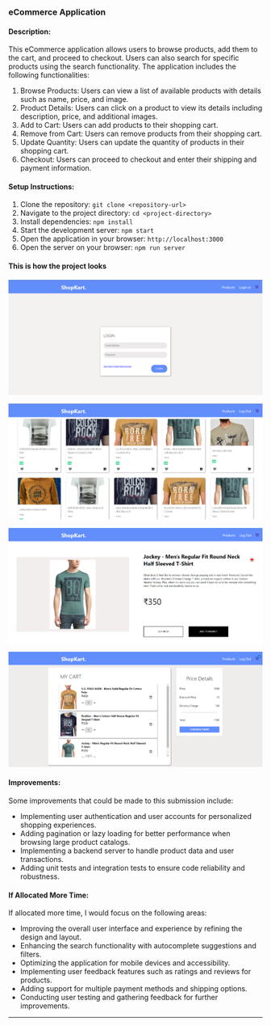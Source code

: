 ### eCommerce Application

#### Description:
This eCommerce application allows users to browse products, add them to the cart, and proceed to checkout. Users can also search for specific products using the search functionality. The application includes the following functionalities:

1. Browse Products: Users can view a list of available products with details such as name, price, and image.
2. Product Details: Users can click on a product to view its details including description, price, and additional images.
3. Add to Cart: Users can add products to their shopping cart.
4. Remove from Cart: Users can remove products from their shopping cart.
5. Update Quantity: Users can update the quantity of products in their shopping cart.
7. Checkout: Users can proceed to checkout and enter their shipping and payment information.

#### Setup Instructions:
1. Clone the repository: `git clone <repository-url>`
2. Navigate to the project directory: `cd <project-directory>`
3. Install dependencies: `npm install`
4. Start the development server: `npm start`
5. Open the application in your browser: `http://localhost:3000`
6. Open the server on your browser: `npm run server`

#### This is how the project looks

![Landing Page](src\assets\1.png "Title")

![Product listing](src\assets\2.png "Title")

![Signle Product Page](src\assets\3.png "Title")

![Cart](src\assets\4.png "Title")

#### Improvements:
Some improvements that could be made to this submission include:
- Implementing user authentication and user accounts for personalized shopping experiences.
- Adding pagination or lazy loading for better performance when browsing large product catalogs.
- Implementing a backend server to handle product data and user transactions.
- Adding unit tests and integration tests to ensure code reliability and robustness.

#### If Allocated More Time:
If allocated more time, I would focus on the following areas:
- Improving the overall user interface and experience by refining the design and layout.
- Enhancing the search functionality with autocomplete suggestions and filters.
- Optimizing the application for mobile devices and accessibility.
- Implementing user feedback features such as ratings and reviews for products.
- Adding support for multiple payment methods and shipping options.
- Conducting user testing and gathering feedback for further improvements.

---

